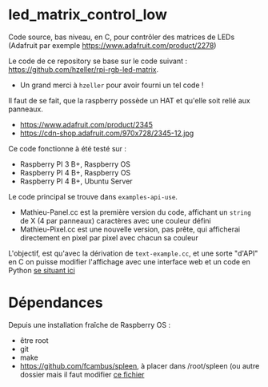 # led_matrix_control_low
Code source, bas niveau, en C, pour contrôler des matrices de LEDs
(Adafruit par exemple https://www.adafruit.com/product/2278)

Le code de ce repository se base sur le code suivant : https://github.com/hzeller/rpi-rgb-led-matrix.
- Un grand merci à `hzeller` pour avoir fourni un tel code !

Il faut de se fait, que la raspberry possède un HAT et qu'elle soit relié aux panneaux.
- https://www.adafruit.com/product/2345
- https://cdn-shop.adafruit.com/970x728/2345-12.jpg

Ce code fonctionne à été testé sur :
- Raspberry PI 3 B+, Raspberry OS
- Raspberry PI 4 B+, Raspberry OS
- Raspberry PI 4 B+, Ubuntu Server

Le code principal se trouve dans `examples-api-use`.
- Mathieu-Panel.cc est la première version du code, affichant un `string` de X (4 par panneaux) caractères avec une couleur défini
- Mathieu-Pixel.cc est une nouvelle version, pas prête, qui afficherai directement en pixel par pixel avec chacun sa couleur

L'objectif, est qu'avec la dérivation de `text-example.cc`, et une sorte "d'API" en C on puisse modifier l'affichage avec une interface web et un code en Python [se situant ici](https://github.com/ArrayIndexOutOfBound/led_matrix_control_high)

# Dépendances
Depuis une installation fraîche de Raspberry OS :
- être root
- git
- make
- https://github.com/fcambus/spleen, à placer dans /root/spleen (ou autre dossier mais il faut modifier [ce fichier](https://github.com/ArrayIndexOutOfBound/led_matrix_control_high/blob/main/panel.py#L112)

